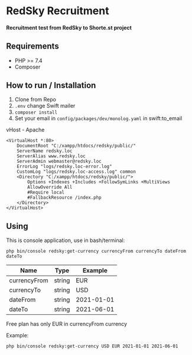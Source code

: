 # RedSky Recruitment

#### Recruitment test from RedSky to Shorte.st project

## Requirements
- PHP >= 7.4
- Composer

## How to run / Installation
1. Clone from Repo
2. ```.env``` change Swift mailer
3. ```composer install```
4. Set your email in ```config/packages/dev/monolog.yaml``` in swift:to_email

vHost - Apache
```
<VirtualHost *:80>
	DocumentRoot "C:/xampp/htdocs/redsky/public/"
	ServerName redsky.loc
	ServerAlias www.redsky.loc
	ServerAdmin webmaster@redsky.loc
	ErrorLog "logs/redsky.loc-error.log"
	CustomLog "logs/redsky.loc-access.log" common
	<Directory "C:/xampp/htdocs/redsky/public/">
		Options +Indexes +Includes +FollowSymLinks +MultiViews
	    AllowOverride All
	    #Require local
		#FallbackResource /index.php
	</Directory>
</VirtualHost>
```

## Using

This is console application, use in bash/terminal:
```
php bin/console redsky:get-currency currencyFrom currencyTo dateFrom dateTo
```
| Name | Type | Example |
|---|---|---|
| currencyFrom | string | EUR |
| currencyTo | string | USD |
| dateFrom | string | 2021-01-01 |
| dateTo | string | 2021-06-01 |
Free plan has only EUR in currencyFrom currency

Example:
```
php bin/console redsky:get-currency USD EUR 2021-01-01 2021-06-01
```


